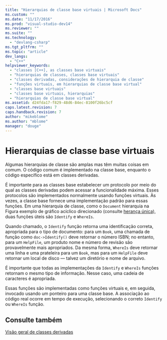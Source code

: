```yaml
---
title: "Hierarquias de classe base virtuais | Microsoft Docs"
ms.custom: ""
ms.date: "11/17/2016"
ms.prod: "visual-studio-dev14"
ms.reviewer: ""
ms.suite: ""
ms.technology: 
  - "devlang-csharp"
ms.tgt_pltfrm: ""
ms.topic: "article"
dev_langs: 
  - "C++"
helpviewer_keywords: 
  - "classes [C++], as classes base virtuais"
  - "hierarquias de classes, classes base virtuais"
  - "classes derivadas, considerações de hierarquia de classe"
  - "funções virtuais, em hierarquias de classe base virtual"
  - "classes base virtuais"
  - "classes base virtuais, hierarquias"
  - "hierarquias de classe base virtual"
ms.assetid: d24fda17-f829-48d6-84ec-8100f26bc5cf
caps.latest.revision: 7
caps.handback.revision: 7
author: "mikeblome"
ms.author: "mblome"
manager: "douge"
---
```

# Hierarquias de classe base virtuais
Algumas hierarquias de classe são amplas mas têm muitas coisas em comum. O código comum é implementado na classe base, enquanto o código específico está em classes derivadas.  
  
 É importante para as classes base estabelecer um protocolo por meio do qual as classes derivadas podem acessar a funcionalidade máxima. Esses protocolos são implementados normalmente usando funções virtuais. Às vezes, a classe base fornece uma implementação padrão para essas funções. Em uma hierarquia de classe, como o `Document` hierarquia na Figura exemplo de gráfico acíclico direcionado \(consulte [herança única](../cpp/single-inheritance.md)\), duas funções úteis são `Identify` e `WhereIs`.  
  
 Quando chamado, o `Identify` função retorna uma identificação correta, apropriada para o tipo de documento: para um `Book`, uma chamada de função como `doc->Identify()` deve retornar o número ISBN; no entanto, para um `HelpFile`, um produto nome e número de revisão são provavelmente mais apropriados. Da mesma forma, `WhereIs` deve retornar uma linha e uma prateleira para um `Book`, mas para um `HelpFile` deve retornar um local de disco — talvez um diretório e nome de arquivo.  
  
 É importante que todas as implementações da `Identify` e `WhereIs` funções retornam o mesmo tipo de informação. Nesse caso, uma cadeia de caracteres é apropriada.  
  
 Essas funções são implementadas como funções virtuais e, em seguida, invocado usando um ponteiro para uma classe base. A associação ao código real ocorre em tempo de execução, selecionando o correto `Identify` ou `WhereIs` função.  
  
## Consulte também  
 [Visão geral de classes derivadas](../misc/overview-of-derived-classes.md)